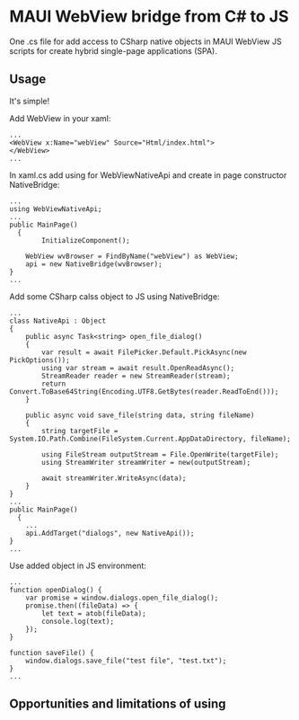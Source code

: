 # MAUI WebView bridge from C# to JS

One .cs file for add access to CSharp native objects in MAUI WebView JS scripts for create hybrid single-page applications (SPA).

## Usage

It's simple!

Add WebView in your xaml:

    ...
    <WebView x:Name="webView" Source="Html/index.html">
    </WebView>
    ...

In xaml.cs add using for WebViewNativeApi and create in page constructor NativeBridge:

    ...
    using WebViewNativeApi;
    ...
    public MainPage()
	  {
		    InitializeComponent();

        WebView wvBrowser = FindByName("webView") as WebView;
        api = new NativeBridge(wvBrowser);
    }
    ...
    
Add some CSharp calss object to JS using NativeBridge:

    ...
    class NativeApi : Object
    {
        public async Task<string> open_file_dialog()
        {
            var result = await FilePicker.Default.PickAsync(new PickOptions());
            using var stream = await result.OpenReadAsync();
            StreamReader reader = new StreamReader(stream);
            return Convert.ToBase64String(Encoding.UTF8.GetBytes(reader.ReadToEnd()));
        }

        public async void save_file(string data, string fileName)
        {
            string targetFile = System.IO.Path.Combine(FileSystem.Current.AppDataDirectory, fileName);

            using FileStream outputStream = File.OpenWrite(targetFile);
            using StreamWriter streamWriter = new(outputStream);

            await streamWriter.WriteAsync(data);
        }
    }
    ...
    public MainPage()
	  {
        ...
        api.AddTarget("dialogs", new NativeApi());
    }
    ...

Use added object in JS environment:

    ...
    function openDialog() {
        var promise = window.dialogs.open_file_dialog();
        promise.then((fileData) => {
            let text = atob(fileData);
            console.log(text);
        });
    }

    function saveFile() {
        window.dialogs.save_file("test file", "test.txt");
    }
    ...

## Opportunities and limitations of using
